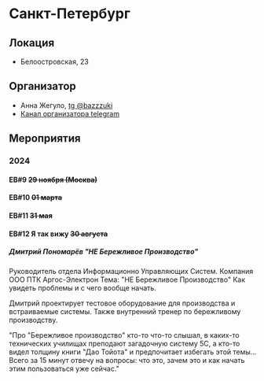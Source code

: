 # Санкт-Петербург
## Локация
- Белоостровская, 23
## Организатор
- Анна Жегуло, [tg @bazzzuki](https://t.me/bazzzuki)
- [Канал организатора telegram](https://t.me/thirdpin)
## Мероприятия
### 2024
#### EB#9 ~~29 ноября (Москва)~~
#### EB#10 ~~01 марта~~
#### EB#11 ~~31 мая~~
#### EB#12 Я так вижу ~~30 августа~~
##### Дмитрий Пономарёв "НЕ Бережливое Производство"
Руководитель отдела Информационно Управляющих Систем. Компания ООО ПТК Аргос-Электрон
Тема: 
"НЕ Бережливое Производство" 
Как увидеть проблемы и с чего вообще начать.

Дмитрий проектирует тестовое оборудование для производства и встраиваемые системы. Также внутренний тренер по бережливому производству.

"Про "Бережливое производство" кто-то что-то слышал, в каких-то технических училищах преподают загадочную систему 5С, а кто-то видел толщину книги "Дао Тойота" и предпочитает избегать этой темы...
Всего за 15 минут отвечу на вопросы: что это, зачем это и как начать этим пользоваться уже сейчас."
